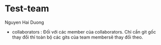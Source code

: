 # Test-team

Nguyen Hai Duong

- collaborators :
  Đối với các member của collaborators. Chỉ cần git gốc thay đổi thỉ toàn bộ các gits của team membersẽ thay đổi theo.
